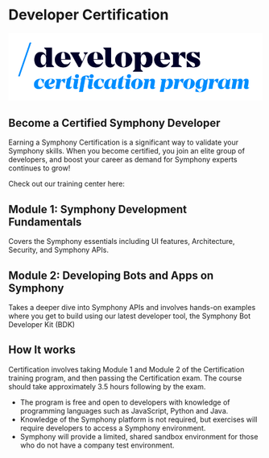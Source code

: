 # Developer Certification

![](../.gitbook/assets/symphony-certification-program-standalone.png)

## Become a Certified Symphony Developer

Earning a Symphony Certification is a significant way to validate your Symphony skills. When you become certified, you join an elite group of developers, and boost your career as demand for Symphony experts continues to grow!

Check out our training center here:

## **Module 1: Symphony Development Fundamentals**

Covers the Symphony essentials including UI features, Architecture, Security, and Symphony APIs.

## Module 2: Developing Bots and Apps on Symphony

Takes a deeper dive into Symphony APIs and involves hands-on examples where you get to build using our latest developer tool, the Symphony Bot Developer Kit \(BDK\)

## How It works

Certification involves taking Module 1 and Module 2 of the Certification training program, and then passing the Certification exam. The course should take approximately 3.5 hours following by the exam.

* The program is free and open to developers with knowledge of programming languages such as JavaScript, Python and Java.
* Knowledge of the Symphony platform is not required, but exercises will require developers to access a Symphony environment.
* Symphony will provide a limited, shared sandbox environment for those who do not have a company test environment. 

